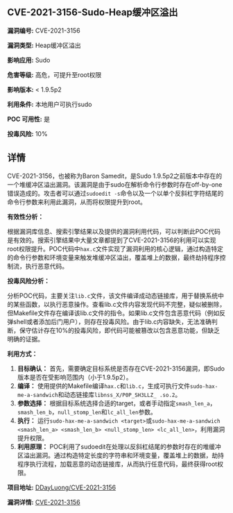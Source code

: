 ## CVE-2021-3156-Sudo-Heap缓冲区溢出

**漏洞编号:** CVE-2021-3156

**漏洞类型:** Heap缓冲区溢出

**影响应用:** Sudo

**危害等级:** 高危，可提升至root权限

**影响版本:** < 1.9.5p2

**利用条件:** 本地用户可执行sudo

**POC 可用性:** 是

**投毒风险:** 10%

## 详情

CVE-2021-3156，也被称为Baron Samedit，是Sudo 1.9.5p2之前版本中存在的一个堆缓冲区溢出漏洞。该漏洞是由于sudo在解析命令行参数时存在off-by-one错误造成的。攻击者可以通过`sudoedit -s`命令以及一个以单个反斜杠字符结尾的命令行参数来利用此漏洞，从而将权限提升到root。

**有效性分析：**

根据漏洞库信息、搜索引擎结果以及提供的漏洞利用代码，可以判断此POC代码是有效的。搜索引擎结果中大量文章都提到了CVE-2021-3156的利用可以实现root权限提升。POC代码中`hax.c`文件实现了漏洞利用的核心逻辑，通过构造特定的命令行参数和环境变量来触发堆缓冲区溢出，覆盖堆上的数据，最终劫持程序控制流，执行恶意代码。

**投毒风险分析：**

分析POC代码，主要关注`lib.c`文件，该文件编译成动态链接库，用于替换系统中的某些函数，以执行恶意操作。查看lib.c文件内容发现代码不完整，疑似被删除，但Makefile文件存在编译该lib.c文件的指令。如果lib.c文件包含恶意代码（例如反弹shell或者添加后门用户），则存在投毒风险。由于lib.c内容缺失，无法准确判断，保守估计存在10%的投毒风险，即代码可能被篡改以包含恶意功能，但缺乏明确的证据。

**利用方式：**

1.  **目标确认：**  首先，需要确定目标系统是否存在CVE-2021-3156漏洞，即Sudo版本是否在受影响范围内（小于1.9.5p2）。
2.  **编译：**  使用提供的Makefile编译`hax.c`和`lib.c`，生成可执行文件`sudo-hax-me-a-sandwich`和动态链接库`libnss_X/P0P_SH3LLZ_ .so.2`。
3.  **参数选择：** 根据目标系统选择合适的target，或者手动指定`smash_len_a`，`smash_len_b`，`null_stomp_len`和`lc_all_len`参数。
4.  **执行：**  运行`sudo-hax-me-a-sandwich <target>`或`sudo-hax-me-a-sandwich <smash_len_a> <smash_len_b> <null_stomp_len> <lc_all_len>`，利用漏洞提升权限。
5.  **利用原理：** POC利用了sudoedit在处理以反斜杠结尾的参数时存在的堆缓冲区溢出漏洞。通过构造特定长度的字符串和环境变量，覆盖堆上的数据，劫持程序执行流程，加载恶意的动态链接库，从而执行任意代码，最终获得root权限。

**项目地址:** [DDayLuong/CVE-2021-3156](https://github.com/DDayLuong/CVE-2021-3156)

**漏洞详情:** [CVE-2021-3156](https://nvd.nist.gov/vuln/detail/CVE-2021-3156)